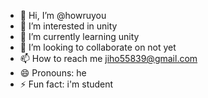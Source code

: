 - 👋 Hi, I’m @howruyou
- 👀 I’m interested in unity
- 🌱 I’m currently learning unity
- 💞️ I’m looking to collaborate on not yet
- 📫 How to reach me jiho55839@gmail.com
- 😄 Pronouns: he
- ⚡ Fun fact: i'm student

<!---
howruyou/howruyou is a ✨ special ✨ repository because its `README.md` (this file) appears on your GitHub profile.
You can click the Preview link to take a look at your changes.
--->
